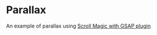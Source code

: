 # Parallax

An example of parallax using [Scroll Magic with GSAP plugin](http://scrollmagic.io/examples/advanced/parallax_sections.html)